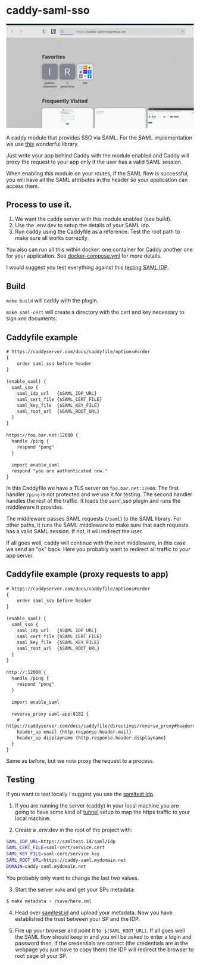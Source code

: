 # caddy-saml-sso

![](md/demo.gif)

A caddy module that provides SSO via SAML. For the SAML implementation we use [this](https://github.com/crewjam/saml) wonderful library.

Just write your app behind Caddy with the module enabled and Caddy will proxy the request to your app only if
the user has a valid SAML session.

When enabling this module on your routes, if the SAML flow is successful, you will have all the SAML attributes in the header so your
application can access them.

## Process to use it.

1. We want the caddy server with this module enabled (see build).
2. Use the .env.dev to setup the details of your SAML idp.
3. Run caddy using the Caddyfile as a reference. Test the root path to make sure all works correctly.

You also can run all this within docker: one container for Caddy another one for your application.
See [docker-compose.yml](docker-compose.yml) for more details.

I would suggest you test everything against this [testing SAML IDP](https://samltest.id/).

## Build

`make build` will caddy with the plugin.

`make saml-cert` will create a directory with the cert and key necessary to sign xml documents.

## Caddyfile example

```Caddy
# https://caddyserver.com/docs/caddyfile/options#order
{
	order saml_sso before header
}

(enable_saml) {
  saml_sso {
    saml_idp_url   {$SAML_IDP_URL}
    saml_cert_file {$SAML_CERT_FILE}
    saml_key_file  {$SAML_KEY_FILE}
    saml_root_url  {$SAML_ROOT_URL}
  }
}

https://foo.bar.net:12000 {
  handle /ping {
    respond "pong"
  }

  import enable_saml
  respond "you are authenticated now."
}
```

In this Caddyfile we have a TLS server on `foo.bar.net:12000`.
The first handler `/ping` is not protected and we use it for testing.
The second handler handles the rest of the traffic. It loads the saml_sso
plugin and runs the middleware it provides.

The middleware passes SAML requests (`/saml`) to the SAML library. For other
paths, it runs the SAML middleware to make sure that each requests has a valid
SAML session. If not, it will redirect the user.

If all goes well, caddy will continue with the next middleware, in this case we
send an "ok" back. Here you probably want to redirect all traffic to your app
server.

## Caddyfile example (proxy requests to app)

```
# https://caddyserver.com/docs/caddyfile/options#order
{
	order saml_sso before header
}

(enable_saml) {
  saml_sso {
    saml_idp_url   {$SAML_IDP_URL}
    saml_cert_file {$SAML_CERT_FILE}
    saml_key_file  {$SAML_KEY_FILE}
    saml_root_url  {$SAML_ROOT_URL}
  }
}

http://:12000 {
  handle /ping {
    respond "pong"
  }

  import enable_saml

  reverse_proxy saml-app:8182 {
    # https://caddyserver.com/docs/caddyfile/directives/reverse_proxy#headers
    header_up email {http.response.header.mail}
    header_up displayname {http.response.header.displayname}
  }
}
```

Same as before, but we now proxy the request to a process.

## Testing

If you want to test locally I suggest you use the [samltest idp](https://samltest.id/).

1. If you are running the server (caddy) in your local machine you are
   going to have some kind of [tunnel](https://developers.cloudflare.com/cloudflare-one/connections/connect-apps)
   setup to map the https traffic to your local machine.

2. Create a .env.dev in the root of the project with:

```sh
SAML_IDP_URL=https://samltest.id/saml/idp
SAML_CERT_FILE=saml-cert/service.cert
SAML_KEY_FILE=saml-cert/service.key
SAML_ROOT_URL=https://caddy-saml.mydomain.net
DOMAIN=caddy-saml.mydomain.net
```

You probably only want to change the last two values.

3. Start the server `make` and get your SPs metadata:

```sh
$ make metadata > /save/here.xml
```

4. Head over [samltest.id](https://samltest.id/) and upload your metadata.
   Now you have established the trust between your SP and the IDP.

5. Fire up your browser and point it to: `$(SAML_ROOT_URL)`. If all goes well
   the SAML flow should keep in and you will be asked to enter a
   login and password then, if the credentials are correct (the credentials are
   in the webpage you just have to copy them) the IDP will redirect the browser
   to root page of your SP.
